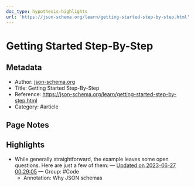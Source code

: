 ```yaml
---
doc_type: hypothesis-highlights
url: 'https://json-schema.org/learn/getting-started-step-by-step.html'
---
```


# Getting Started Step-By-Step

## Metadata
- Author: [json-schema.org]()
- Title: Getting Started Step-By-Step
- Reference: https://json-schema.org/learn/getting-started-step-by-step.html
- Category: #article

## Page Notes
## Highlights
- While generally straightforward, the example leaves some open questions. Here are just a few of them: — [Updated on 2023-06-27 00:29:05](https://hyp.is/kV6FthQ-Ee6er8eYh6cqHA/json-schema.org/learn/getting-started-step-by-step.html) — Group: #Code
    - Annotation: Why JSON schemas


